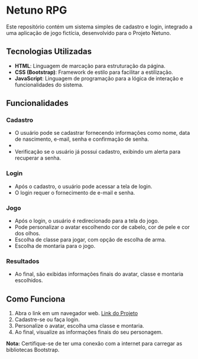 # Netuno RPG

Este repositório contém um sistema simples de cadastro e login, integrado a uma aplicação de jogo fictícia, desenvolvido para o Projeto Netuno.

## Tecnologias Utilizadas

- **HTML**: Linguagem de marcação para estruturação da página.
- **CSS (Bootstrap)**: Framework de estilo para facilitar a estilização.
- **JavaScript**: Linguagem de programação para a lógica de interação e funcionalidades do sistema.

## Funcionalidades

### Cadastro

- O usuário pode se cadastrar fornecendo informações como nome, data de nascimento, e-mail, senha e confirmação de senha.
- 
- Verificação se o usuário já possui cadastro, exibindo um alerta para recuperar a senha.

### Login

- Após o cadastro, o usuário pode acessar a tela de login.
- O login requer o fornecimento de e-mail e senha.

### Jogo

- Após o login, o usuário é redirecionado para a tela do jogo.
- Pode personalizar o avatar escolhendo cor de cabelo, cor de pele e cor dos olhos.
- Escolha de classe para jogar, com opção de escolha de arma.
- Escolha de montaria para o jogo.

### Resultados

- Ao final, são exibidas informações finais do avatar, classe e montaria escolhidos.

## Como Funciona

1. Abra o link em um navegador web. [Link do Projeto]([https://lucasribeiro27.github.io/Projeto_Netuno/])
2. Cadastre-se ou faça login.
3. Personalize o avatar, escolha uma classe e montaria.
4. Ao final, visualize as informações finais do seu personagem.

**Nota:** Certifique-se de ter uma conexão com a internet para carregar as bibliotecas Bootstrap.